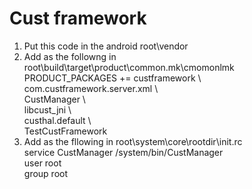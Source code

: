 # Cust framework
1. Put this code in the android root\vendor
2. Add as the followng in root\build\target\product\common.mk\cmomonlmk  
PRODUCT_PACKAGES += custframework \\  
                    com.custframework.server.xml \\  
                    CustManager \\  
                    libcust_jni \\  
                    custhal.default \\  
                    TestCustFramework  
3. Add as the fllowing in root\system\core\rootdir\init.rc  
service CustManager /system/bin/CustManager  
    user root  
    group root  

